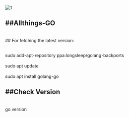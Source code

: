 
![1](https://user-images.githubusercontent.com/64796261/211367951-a361af81-06cc-487d-af8d-a4e07d99bc61.png)


##Allthings-GO
--------------


<br>## For fetching the latest version:</br>

<br>sudo add-apt-repository ppa:longsleep/golang-backports </br>
<br>sudo apt update </br>
<br>sudo apt install golang-go</br>

##Check Version 
----------------

<br>go version</br>
